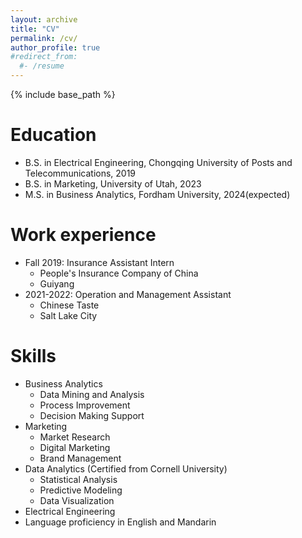 ```yaml
---
layout: archive
title: "CV"
permalink: /cv/
author_profile: true
#redirect_from:
  #- /resume
---
```


{% include base_path %}

Education
======
* B.S. in Electrical Engineering, Chongqing University of Posts and Telecommunications, 2019
* B.S. in Marketing, University of Utah, 2023
* M.S. in Business Analytics, Fordham University, 2024(expected)

Work experience
======
* Fall 2019: Insurance Assistant Intern
  * People's Insurance Company of China
  * Guiyang
* 2021-2022: Operation and Management Assistant
  * Chinese Taste
  * Salt Lake City
  
Skills
======
* Business Analytics
  * Data Mining and Analysis
  * Process Improvement
  * Decision Making Support
* Marketing
  * Market Research
  * Digital Marketing
  * Brand Management
* Data Analytics (Certified from Cornell University)
  * Statistical Analysis
  * Predictive Modeling
  * Data Visualization
* Electrical Engineering
* Language proficiency in English and Mandarin

